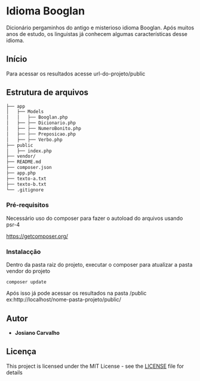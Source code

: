 # Idioma Booglan

Dicionário pergaminhos do antigo e misterioso idioma Booglan. Após muitos anos de estudo, os linguistas já conhecem algumas características desse idioma.

## Início

Para acessar os resultados acesse url-do-projeto/public 

## Estrutura de arquivos

```bash
├── app
│   ├── Models
│   │   ├── Booglan.php
│   ├── ├── Dicionario.php
│   ├── ├── NumeroBonito.php
│   ├── ├── Preposicao.php
│   ├── ├── Verbo.php
├── public
│   ├── index.php
├── vendor/
├── README.md
├── composer.json
├── app.php
├── texto-a.txt
├── texto-b.txt
└── .gitignore
```


### Pré-requisitos

Necessário uso do composer para fazer o autoload do arquivos usando psr-4

https://getcomposer.org/


### Instalacção

Dentro da pasta raiz do projeto, executar o composer para atualizar a pasta vendor do projeto

```
composer update
```

Após isso já pode acessar os resultados na pasta /public ex:http://localhost/nome-pasta-projeto/public/

## Autor

* **Josiano Carvalho** 


## Licença

This project is licensed under the MIT License - see the [LICENSE](https://opensource.org/licenses/MIT) file for details


